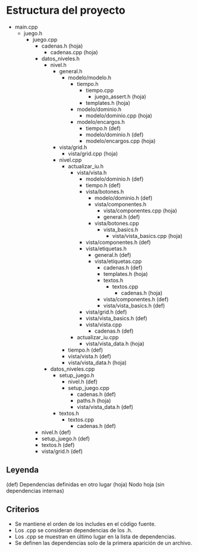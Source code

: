 # Estructura del proyecto

- main.cpp
    - juego.h
        - juego.cpp
            - cadenas.h (hoja)
                - cadenas.cpp (hoja)
            - datos_niveles.h
                - nivel.h
                    - general.h
                        - modelo/modelo.h
                            - tiempo.h
                                - tiempo.cpp
                                    - juego_assert.h (hoja)
                                - templates.h (hoja)
                            - modelo/dominio.h
                                - modelo/dominio.cpp (hoja)
                            - modelo/encargos.h
                                - tiempo.h (def)
                                - modelo/dominio.h (def)
                                - modelo/encargos.cpp (hoja)
                    - vista/grid.h
                        - vista/grid.cpp (hoja)
                    - nivel.cpp
                        - actualizar_iu.h
                            - vista/vista.h
                                - modelo/dominio.h (def)
                                - tiempo.h (def)
                                - vista/botones.h
                                    - modelo/dominio.h (def)
                                    - vista/componentes.h
                                        - vista/componentes.cpp (hoja)
                                        - general.h (def)
                                    - vista/botones.cpp
                                        - vista_basics.h
                                            - vista/vista_basics.cpp (hoja)
                                - vista/componentes.h (def)
                                - vista/etiquetas.h
                                    - general.h (def)
                                    - vista/etiquetas.cpp
                                        - cadenas.h (def)
                                        - templates.h (hoja)
                                        - textos.h
                                            - textos.cpp
                                                - cadenas.h (hoja)
                                        - vista/componentes.h (def)
                                        - vista/vista_basics.h (def)
                                - vista/grid.h (def)
                                - vista/vista_basics.h (def)
                                - vista/vista.cpp
                                    - cadenas.h (def)
                            - actualizar_iu.cpp
                                - vista/vista_data.h (hoja)
                        - tiempo.h (def)
                        - vista/vista.h (def)
                        - vista/vista_data.h (hoja)
                - datos_niveles.cpp
                    - setup_juego.h
                        - nivel.h (def)
                        - setup_juego.cpp
                            - cadenas.h (def)
                            - paths.h (hoja)
                            - vista/vista_data.h (def)
                    - textos.h
                        - textos.cpp
                            - cadenas.h (def)
            - nivel.h (def)
            - setup_juego.h (def)
            - textos.h (def)
            - vista/grid.h (def)

## Leyenda
(def) Dependencias definidas en otro lugar
(hoja) Nodo hoja (sin dependencias internas)

## Criterios
- Se mantiene el orden de los includes en el código fuente.
- Los .cpp se consideran dependencias de los .h.
- Los .cpp se muestran en último lugar en la lista de dependencias.
- Se definen las dependencias solo de la primera aparición de un archivo.
